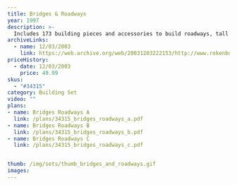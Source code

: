 ```yaml
---
title: Bridges & Roadways
year: 1997
description: >-
  Includes 173 building pieces and accessories to build roadways, tall bridges and a tipping bridge. Building pieces include ramps, deck plates, girders, braces, hand rails and more.
archiveLinks:
  - name: 12/03/2003
    link: https://web.archive.org/web/20031203222153/http://www.rokenbok.com/catalog/pd_bs_bridges.html
priceHistory:
  - date: 12/03/2003
    price: 49.99
skus:
  - "#34315"
category: Building Set
video: ""
plans:
- name: Bridges Roadways A
  link: /plans/34315_bridges_roadways_a.pdf
- name: Bridges Roadways B
  link: /plans/34315_bridges_roadways_b.pdf
- name: Bridges Roadways C
  link: /plans/34315_bridges_roadways_c.pdf


thumb: /img/sets/thumb_bridges_and_roadways.gif
images:
---
```

